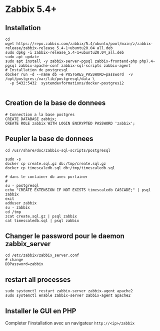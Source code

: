 # Zabbix 5.4+
## Installation
```shell
cd
wget https://repo.zabbix.com/zabbix/5.4/ubuntu/pool/main/z/zabbix-release/zabbix-release_5.4-1+ubuntu20.04_all.deb
sudo dpkg -i zabbix-release_5.4-1+ubuntu20.04_all.deb
sudo apt update
sudo apt install -y zabbix-server-pgsql zabbix-frontend-php php7.4-pgsql zabbix-apache-conf zabbix-sql-scripts zabbix-agent
# Installation de postgresql
docker run -d --name db -e POSTGRES_PASSWORD=password  -v /opt/postgres:/var/lib/postgresql/data \
  -p 5432:5432  systemdevformations/docker-postgres12  
  
```
## Creation de la base de donnees
```shell
# Connection a la base postgres
CREATE DATABASE zabbix;
CREATE ROLE zabbix WITH LOGIN ENCRYPTED PASSWORD 'zabbix';
```
## Peupler la base de donnees
```shell
cd /usr/share/doc/zabbix-sql-scripts/postgresql

sudo -s
docker cp create.sql.gz db:/tmp/create.sql.gz
docker cp timescaledb.sql db:/tmp/timescaledb.sql

# dans le container db avec portainer
# 
su - postgresql
echo "CREATE EXTENSION IF NOT EXISTS timescaledb CASCADE;" | psql zabbix
exit
adduser zabbix 
su - zabbix 
cd /tmp
zcat create.sql.gz | psql zabbix 
cat timescaledb.sql | psql zabbix
```

## Changer le password pour le daemon zabbix_server 
```shell
cd /etc/zabbix/zabbix_server.conf
# change 
DBPassword=zabbix
```
## restart all processes
```shell
sudo systemctl restart zabbix-server zabbix-agent apache2
sudo systemctl enable zabbix-server zabbix-agent apache2
```
## Installer le GUI en PHP
Completer l'installation avec un navigateur
```http://<ip>/zabbix```







